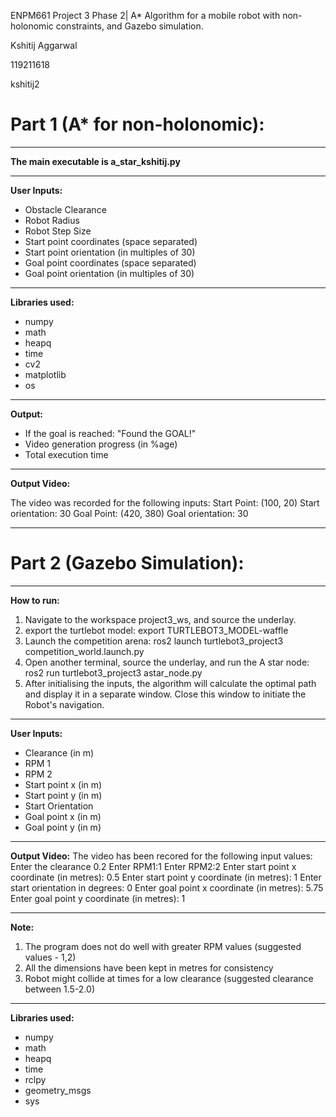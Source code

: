 ENPM661 Project 3 Phase 2| A* Algorithm for a mobile robot with non-holonomic constraints, and Gazebo simulation.

Kshitij Aggarwal

119211618

kshitij2

# Part 1 (A* for non-holonomic): #
________________________________________________________

**The main executable is **a_star_kshitij.py****

________________________________________________________
**User Inputs:**
- Obstacle Clearance
- Robot Radius
- Robot Step Size
- Start point coordinates (space separated)
- Start point orientation (in multiples of 30)
- Goal point coordinates (space separated)
- Goal point orientation (in multiples of 30)

________________________________________________________
**Libraries used:**
- numpy
- math
- heapq
- time
- cv2
- matplotlib
- os

________________________________________________________
**Output:**
- If the goal is reached: "Found the GOAL!"
- Video generation progress (in %age)
- Total execution time

________________________________________________________
**Output Video:**

The video was recorded for the following inputs:
Start Point: (100, 20)
Start orientation: 30
Goal Point: (420, 380)
Goal orientation: 30

________________________________________________________


# Part 2 (Gazebo Simulation): #

________________________________________________________
**How to run:**
1. Navigate to the workspace project3_ws, and source the underlay.
2. export the turtlebot model: export TURTLEBOT3_MODEL-waffle
3. Launch the competition arena: ros2 launch turtlebot3_project3 competition_world.launch.py 
4. Open another terminal, source the underlay, and run the A star node: ros2 run turtlebot3_project3 astar_node.py
5. After initialising the inputs, the algorithm will calculate the optimal path and display it in a separate window. Close this window to initiate the Robot's navigation.

________________________________________________________
**User Inputs:**
- Clearance (in m)
- RPM 1 
- RPM 2
- Start point x (in m)
- Start point y (in m)
- Start Orientation
- Goal point x (in m)
- Goal point y (in m)

________________________________________________________
**Output Video:**
The video has been recored for the following input values:
Enter the clearance 0.2
Enter RPM1:1
Enter RPM2:2
Enter start point x coordinate (in metres): 0.5
Enter start point y coordinate (in metres): 1
Enter start orientation in degrees: 0
Enter goal point x coordinate (in metres): 5.75
Enter goal point y coordinate (in metres): 1

________________________________________________________
**Note:**
1. The program does not do well with greater RPM values (suggested values - 1,2)
2. All the dimensions have been kept in metres for consistency
3. Robot might collide at times for a low clearance (suggested clearance between 1.5-2.0)

________________________________________________________
**Libraries used:**
- numpy
- math
- heapq
- time
- rclpy
- geometry_msgs
- sys
